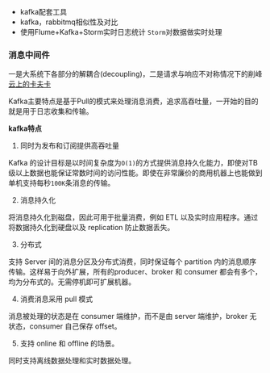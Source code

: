 - kafka配套工具
- kafka，rabbitmq相似性及对比
- 使用Flume+Kafka+Storm实时日志统计
`Storm`对数据做实时处理

### 消息中间件

一是大系统下各部分的解耦合(decoupling)，二是请求与响应不对称情况下的削峰
[云上的卡夫卡](http://dataguild.org/?p=7290)

Kafka主要特点是基于Pull的模式来处理消息消费，追求高吞吐量，一开始的目的就是用于日志收集和传输。

**kafka特点**

1. 同时为发布和订阅提供高吞吐量

Kafka 的设计目标是以时间复杂度为`O(1)`的方式提供消息持久化能力，即使对TB级以上数据也能保证常数时间的访问性能。即使在非常廉价的商用机器上也能做到单机支持每秒`100K`条消息的传输。

2. 消息持久化

将消息持久化到磁盘，因此可用于批量消费，例如 ETL 以及实时应用程序。通过将数据持久化到硬盘以及 replication 防止数据丢失。

3. 分布式

支持 Server 间的消息分区及分布式消费，同时保证每个 partition 内的消息顺序传输。这样易于向外扩展，所有的producer、broker 和 consumer 都会有多个，均为分布式的。无需停机即可扩展机器。

4. 消费消息采用 pull 模式

消息被处理的状态是在 consumer 端维护，而不是由 server 端维护，broker 无状态，consumer 自己保存 offset。

5. 支持 online 和 offline 的场景。

同时支持离线数据处理和实时数据处理。

